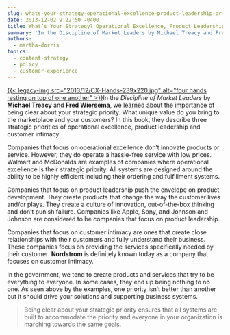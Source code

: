 ```yaml
---
slug: whats-your-strategy-operational-excellence-product-leadership-or-customer-intimacy
date: 2013-12-02 9:22:50 -0400
title: What’s Your Strategy? Operational Excellence, Product Leadership or Customer Intimacy?
summary: 'In the Discipline of Market Leaders by Michael Treacy and Fred Wiersema, we learned about the importance of being clear about your strategic priority.  What unique value do you bring to the marketplace and your customers?  In this book, they describe three strategic priorities'
authors:
  - martha-dorris
topics:
  - content-strategy
  - policy
  - customer-experience
---
```


<p>
  <a href="https://s3.amazonaws.com/digitalgov/_legacy-img/2013/12/CX-Hands-239x220.jpg">{{< legacy-img src="2013/12/CX-Hands-239x220.jpg" alt="four hands resting on top of one another" >}}</a>In the <em>Discipline of Market Leaders</em> by <strong>Michael Treacy</strong> and <strong>Fred Wiersema</strong>, we learned about the importance of being clear about your strategic priority.  What unique value do you bring to the marketplace and your customers?  In this book, they describe three strategic priorities of operational excellence, product leadership and customer intimacy.
</p>

<p>
  Companies that focus on operational excellence don’t innovate products or service. However, they do operate a hassle-free service with low prices.  Walmart and McDonalds are examples of companies where operational excellence is their strategic priority.  All systems are designed around the ability to be highly efficient including their ordering and fulfillment systems.
</p>

<p>
  Companies that focus on product leadership push the envelope on product development. They create products that change the way the customer lives and/or plays.  They create a culture of innovation, out-of-the-box thinking and don’t punish failure.  Companies like Apple, Sony, and Johnson and Johnson are considered to be companies that focus on product leadership.
</p>

<p>
  Companies that focus on customer intimacy are ones that create close relationships with their customers and fully understand their business. These companies focus on providing the services specifically needed by their customer.  <strong>Nordstrom</strong> is definitely known today as a company that focuses on customer intimacy.
</p>

In the government, we tend to create products and services that try to be everything to everyone.  In some cases, they end up being nothing to no one.   As seen above by the examples, one priority isn’t better than another but it should drive your solutions and supporting business systems.

> Being clear about your strategic priority ensures that all systems are built to accommodate the priority and everyone in your organization is marching towards the same goals.